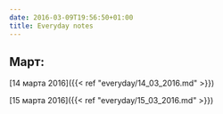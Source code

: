 ```yaml
---
date: 2016-03-09T19:56:50+01:00
title: Everyday notes
---
```

## Март:

[14 марта 2016]({{< ref "everyday/14_03_2016.md" >}}) 

[15 марта 2016]({{< ref "everyday/15_03_2016.md" >}})